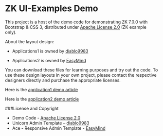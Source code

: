 ZK UI-Examples Demo
==============================

This project is a host of the demo code for demonstrating ZK 7.0.0 with Bootstrap & CSS 3, distributed under [Apache License 2.0](http://www.apache.org/licenses/LICENSE-2.0) (ZK example only).

About the layout design:

 * Applications1 is owned by [diablo9983](https://wrapbootstrap.com/theme/unicorn-admin-template-WB0F35928)

 * Applications2 is owned by [EasyMind](https://wrapbootstrap.com/theme/ace-responsive-admin-template-WB0B30DGR)


 You can download these files for learning purposes and try out the code. To use these design layouts in your own project, please contact the respective designers directly and purchase the appropriate licenses.

Here is the [application1 demo article](http://blog.zkoss.org/index.php/2013/08/13/zk-7-new-theme-system-with-bootstrap-css-3/)

Here is the [application2 demo article](http://books.zkoss.org/wiki/Small_Talks/2013/November/Customizing_Bootstrap_Theme_Demonstration)


###License and Copyright
	
* Demo Code - [Apache License 2.0](http://www.apache.org/licenses/LICENSE-2.0)
* Unicorn Admin Template – [diablo9983](https://wrapbootstrap.com/theme/unicorn-admin-template-WB0F35928)
* Ace - Responsive Admin Template - [EasyMind](https://wrapbootstrap.com/theme/ace-responsive-admin-template-WB0B30DGR)